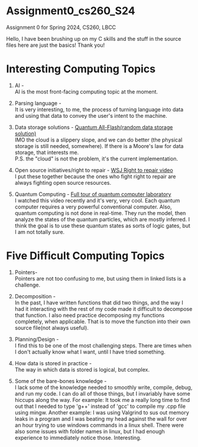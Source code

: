 # Assignment0_cs260_S24  
Assignment 0 for Spring 2024, CS260, LBCC  

Hello, I have been brushing up on my C skills and the stuff in the source files 
here are just the basics! Thank you!  


# Interesting Computing Topics  

1. AI -  
AI is the most front-facing computing topic at the moment.  

2. Parsing language -  
It is very interesting, to me, the process of turning language into data and using that data to 
convey the user's intent to the machine.  

3. Data storage solutions -  [Quantum All-Flash(random data storage solution)](https://www.quantum.com/en/products/object-storage/)  
IMO the cloud is a slippery slope, and we can do better (the physical storage is still needed, somewhere). If there is a Moore's law for data storage, that interests me.  
P.S. the "cloud" is not the problem, it's the current implementation.  

4. Open source initiatives/right to repair -  [WSJ Right to repair video](https://www.youtube.com/watch?v=0NCjoUx-KLI)  
I put these together because the ones who fight right to repair are always fighting open source resources.  

5. Quantum Computing - [Full tour of quantum computer laboratory](https://www.bitchute.com/video/fIEH4-P2nyQ/)  
I watched this video recently and it's very, very cool. Each quantum computer requires a very powerful conventional computer. Also, quantum computing is not done in real-time. They run the model, then analyze the states of the quantum particles, which are mostly inferred. I think the goal is to use these quantum states as sorts of logic gates, but I am not totally sure.  


# Five Difficult Computing Topics  

1. Pointers-  
Pointers are not too confusing to me, but using them in linked lists is a challenge.  

2. Decomposition -  
In the past, I have written functions that did two things, and the way I had it interacting with the rest of my code made it difficult to 
decompose that function. I also need practice decomposing my functions completely, when applicable. That is to move the function into their own source file(not always useful).  

3. Planning/Design -  
I find this to be one of the most challenging steps. There are times when I don't actually know what I want, until I have tried something.  

4. How data is stored in practice -  
The way in which data is stored is logical, but complex.  

5. Some of the bare-bones knowledge -  
I lack some of the knowledge needed to smoothly write, compile, debug, and run my code. I can do all of those things, but I invariably have some hiccups along the way. For example: It took me a really long time to find out that I needed to type 'g++' instead of 'gcc' to compile my .cpp file using mingw. Another example: I was using Valgrind to sus out memory leaks in a program and I was beating my head against the wall for over an hour trying to use windows commands in a linux shell. There were also some issues with folder names in linux, but I had enough experience to immediately notice those. Interesting.  
